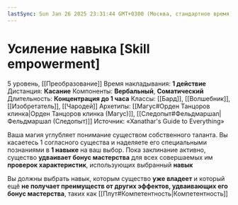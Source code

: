 ```yaml
---
lastSync: Sun Jan 26 2025 23:31:44 GMT+0300 (Москва, стандартное время)
---
```

# Усиление навыка [Skill empowerment]
5 уровень, [[Преобразование]]
Время накладывания: **1 действие**
Дистанция: **Касание**
Компоненты: **Вербальный**, **Соматический**
Длительность: **Концентрация до 1 часа**
Классы: [[Бард]], [[Волшебник]], [[Изобретатель]], [[Чародей]]
Архетипы: [[Магус#Орден Танцоров клинка|Орден Танцоров клинка (Магус)]], [[Следопыт#Фельдмаршал|Фельдмаршал (Следопыт)]]
Источник: «Xanathar's Guide to Everything»

Ваша магия углубляет понимание существом собственного таланта. Вы касаетесь 1 согласного существа и наделяете его специальными познаниями в **1 навыке** на ваш выбор. Пока заклинание активно, существо **удваивает бонус мастерства** для всех совершаемых им **проверок характеристик**, использующих выбранный **навык**

Вы должны выбрать навык, которым существо **уже владеет** и который ещё **не получает преимуществ от других эффектов, удваивающих его бонус мастерства**, таких как [[Плут#Компетентность|Компетентность]]